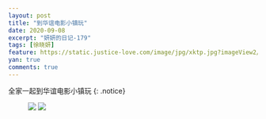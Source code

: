 ```yaml
---
layout: post
title: "到华谊电影小镇玩"
date: 2020-09-08
excerpt: "妍妍的日记-179"
tags: [徐晓妍]
feature: https://static.justice-love.com/image/jpg/xktp.jpg?imageView2/1/w/1200/h/500
yan: true
comments: true
---
```

全家一起到华谊电影小镇玩
{: .notice}
<figure>
    <img src="{{ site.staticUrl }}/yanyan/image/huayidianyingxiaozhen0.jpg?imageMogr2/auto-orient" />
    <img src="{{ site.staticUrl }}/yanyan/image/huayidianyingxiaozhen1.jpg?imageMogr2/auto-orient" />
</figure>
